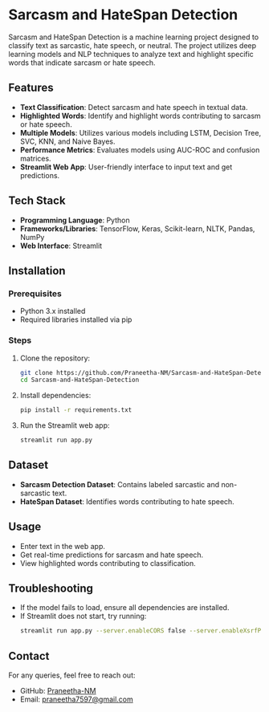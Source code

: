 # Sarcasm and HateSpan Detection

Sarcasm and HateSpan Detection is a machine learning project designed to classify text as sarcastic, hate speech, or neutral. The project utilizes deep learning models and NLP techniques to analyze text and highlight specific words that indicate sarcasm or hate speech.

## Features
- **Text Classification**: Detect sarcasm and hate speech in textual data.
- **Highlighted Words**: Identify and highlight words contributing to sarcasm or hate speech.
- **Multiple Models**: Utilizes various models including LSTM, Decision Tree, SVC, KNN, and Naive Bayes.
- **Performance Metrics**: Evaluates models using AUC-ROC and confusion matrices.
- **Streamlit Web App**: User-friendly interface to input text and get predictions.

## Tech Stack
- **Programming Language**: Python
- **Frameworks/Libraries**: TensorFlow, Keras, Scikit-learn, NLTK, Pandas, NumPy
- **Web Interface**: Streamlit

## Installation
### Prerequisites
- Python 3.x installed
- Required libraries installed via pip

### Steps
1. Clone the repository:
   ```sh
   git clone https://github.com/Praneetha-NM/Sarcasm-and-HateSpan-Detection.git
   cd Sarcasm-and-HateSpan-Detection
   ```
2. Install dependencies:
   ```sh
   pip install -r requirements.txt
   ```
3. Run the Streamlit web app:
   ```sh
   streamlit run app.py
   ```

## Dataset
- **Sarcasm Detection Dataset**: Contains labeled sarcastic and non-sarcastic text.
- **HateSpan Dataset**: Identifies words contributing to hate speech.

## Usage
- Enter text in the web app.
- Get real-time predictions for sarcasm and hate speech.
- View highlighted words contributing to classification.

## Troubleshooting
- If the model fails to load, ensure all dependencies are installed.
- If Streamlit does not start, try running:
  ```sh
  streamlit run app.py --server.enableCORS false --server.enableXsrfProtection false
  ```

## Contact
For any queries, feel free to reach out:
- GitHub: [Praneetha-NM](https://github.com/Praneetha-NM)
- Email: [praneetha7597@gmail.com](mailto:praneetha7597@gmail.com)

